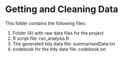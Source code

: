# Getting and Cleaning Data #

This folder contains the following files:
1. Folder (4) with raw data files for the project
2. R script file: run_analysis.R
3. The generated tidy data file: summarisedData.txt
4. codebook for the tidy data file: codebook.txt
